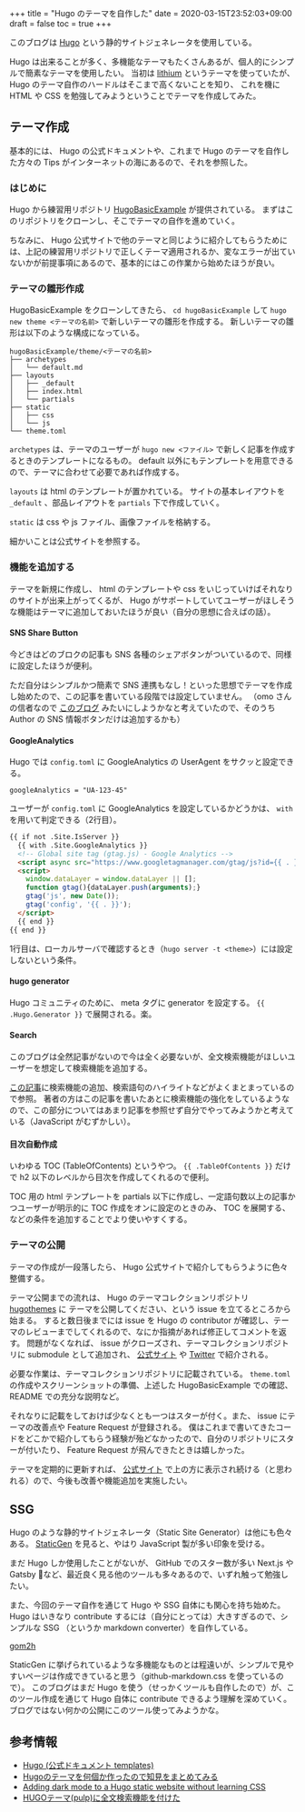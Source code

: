 +++
title = "Hugo のテーマを自作した"
date = 2020-03-15T23:52:03+09:00
draft = false
toc = true
+++

このブログは [Hugo](https://gohugo.io/) という静的サイトジェネレータを使用している。

Hugo は出来ることが多く、多機能なテーマもたくさんあるが、個人的にシンプルで簡素なテーマを使用したい。
当初は [lithium](https://themes.gohugo.io/hugo-lithium-theme/) というテーマを使っていたが、 
Hugo のテーマ自作のハードルはそこまで高くないことを知り、
これを機に HTML や CSS を勉強してみようということでテーマを作成してみた。

<!-- toc -->

## テーマ作成

基本的には、 Hugo の公式ドキュメントや、これまで Hugo のテーマを自作した方々の Tips がインターネットの海にあるので、それを参照した。

### はじめに

 Hugo から練習用リポジトリ [HugoBasicExample](https://github.com/gohugoio/hugoBasicExample) が提供されている。
まずはこのリポジトリをクローンし、そこでテーマの自作を進めていく。

ちなみに、 Hugo 公式サイトで他のテーマと同じように紹介してもらうためには、上記の練習用リポジトリで正しくテーマ適用されるか、変なエラーが出ていないかが前提事項にあるので、基本的にはこの作業から始めたほうが良い。

### テーマの雛形作成

 HugoBasicExample をクローンしてきたら、 `cd hugoBasicExample` して `hugo new theme <テーマの名前>` で新しいテーマの雛形を作成する。
新しいテーマの雛形は以下のような構成になっている。

```
hugoBasicExample/theme/<テーマの名前>
├── archetypes
│   └── default.md
├── layouts
│   ├── _default
│   ├── index.html
│   └── partials
├── static
│   ├── css
│   └── js
└── theme.toml
```

 `archetypes` は、テーマのユーザーが `hugo new <ファイル>` で新しく記事を作成するときのテンプレートになるもの。
 default 以外にもテンプレートを用意できるので、テーマに合わせて必要であれば作成する。

 `layouts` は html のテンプレートが置かれている。
サイトの基本レイアウトを `_default` 、部品レイアウトを `partials` 下で作成していく。

 `static` は css や js ファイル、画像ファイルを格納する。

細かいことは公式サイトを参照する。

### 機能を追加する

テーマを新規に作成し、 html のテンプレートや css をいじっていけばそれなりのサイトが出来上がってくるが、 Hugo がサポートしていてユーザーがほしそうな機能はテーマに追加しておいたほうが良い（自分の思想に合えばの話）。

#### SNS Share Button

今どきはどのブロクの記事も SNS 各種のシェアボタンがついているので、同様に設定したほうが便利。

ただ自分はシンプルかつ簡素で SNS 連携もなし！といった思想でテーマを作成し始めたので、この記事を書いている段階では設定していません。
（omo さんの信者なので [このブログ](https://anemone.dodgson.org/) みたいにしようかなと考えていたので、そのうち Author の SNS 情報ボタンだけは追加するかも）

#### GoogleAnalytics

 Hugo では `config.toml` に GoogleAnalytics の UserAgent をサクッと設定できる。

```
googleAnalytics = "UA-123-45"
```

ユーザーが `config.toml` に GoogleAnalytics を設定しているかどうかは、 `with` を用いて判定できる（2行目）。

```html
{{ if not .Site.IsServer }}
  {{ with .Site.GoogleAnalytics }}
  <!-- Global site tag (gtag.js) - Google Analytics -->
  <script async src="https://www.googletagmanager.com/gtag/js?id={{ . }}"></script>
  <script>
    window.dataLayer = window.dataLayer || [];
    function gtag(){dataLayer.push(arguments);}
    gtag('js', new Date());
    gtag('config', '{{ . }}');
  </script>
  {{ end }}
{{ end }}
```

1行目は、ローカルサーバで確認するとき（`hugo server -t <theme>`）には設定しないという条件。

#### hugo generator

 Hugo コミュニティのために、 meta タグに generator を設定する。
`{{ .Hugo.Generator }}` で展開される。楽。

#### Search

このブログは全然記事がないので今は全く必要ないが、全文検索機能がほしいユーザーを想定して検索機能を追加する。

[この記事](https://koirand.github.io/blog/2018/pulp-search/)に検索機能の追加、検索語句のハイライトなどがよくまとまっているので参照。
著者の方はこの記事を書いたあとに検索機能の強化をしているようなので、この部分についてはあまり記事を参照せず自分でやってみようかと考えている（JavaScript がむずかしい）。

#### 目次自動作成

いわゆる TOC (TableOfContents) というやつ。
`{{ .TableOfContents }}` だけで h2 以下のレベルから目次を作成してくれるので便利。

 TOC 用の html テンプレートを partials 以下に作成し、一定語句数以上の記事かつユーザーが明示的に TOC 作成をオンに設定のときのみ、 TOC を展開する、などの条件を追加することでより使いやすくする。

### テーマの公開

テーマの作成が一段落したら、 Hugo 公式サイトで紹介してもらうように色々整備する。

テーマ公開までの流れは、 Hugo のテーマコレクションリポジトリ [hugothemes](https://github.com/gohugoio/hugoThemes) に テーマを公開してください、という issue を立てるところから始まる。
すると数日後までには issue を Hugo の contributor が確認し、テーマのレビューまでしてくれるので、なにか指摘があれば修正してコメントを返す。
問題がなくなれば、 issue がクローズされ、テーマコレクションリポジトリに submodule として追加され、 [公式サイト](https://themes.gohugo.io/) や [Twitter](https://twitter.com/GoHugoIO) で紹介される。

必要な作業は、テーマコレクションリポジトリに記載されている。
`theme.toml` の作成やスクリーンショットの準備、上述した HugoBasicExample での確認、 README での充分な説明など。

それなりに記載をしておけば少なくとも一つはスターが付く。また、 issue にテーマの改善点や Feature Request が登録される。
僕はこれまで書いてきたコードをどこかで紹介してもらう経験が殆どなかったので、自分のリポジトリにスターが付いたり、 Feature Request が飛んできたときは嬉しかった。

テーマを定期的に更新すれば、 [公式サイト](https://themes.gohugo.io/) で上の方に表示され続ける（と思われる）ので、今後も改善や機能追加を実施したい。

## SSG
Hugo のような静的サイトジェネレータ（Static Site Generator）は他にも色々ある。
 [StaticGen](https://www.staticgen.com/) を見ると、やはり JavaScript 製が多い印象を受ける。

まだ Hugo しか使用したことがないが、 GitHub でのスター数が多い Next.js や Gatsby など、最近良く見る他のツールも多々あるので、いずれ触って勉強したい。

また、今回のテーマ自作を通じて Hugo や SSG 自体にも関心を持ち始めた。
 Hugo はいきなり contribute するには（自分にとっては）大きすぎるので、シンプルな SSG （というか markdown converter）を自作している。

[gom2h](https://github.com/matsuyoshi30/gom2h)

 StaticGen に挙げられているような多機能なものとは程遠いが、シンプルで見やすいページは作成できていると思う（github-markdown.css を使っているので）。
このブログはまだ Hugo を使う（せっかくツールも自作したので）が、このツール作成を通じて Hugo 自体に contribute できるよう理解を深めていく。
ブログではない何かの公開にこのツール使ってみようかな。

## 参考情報

- [Hugo (公式ドキュメント templates)](https://gohugo.io/templates/)
- [Hugoのテーマを何個か作ったので知見をまとめてみる](https://blog.unresolved.xyz/how-to-make-of-hugo-theme/)
- [Adding dark mode to a Hugo static website without learning CSS](https://radu-matei.com/blog/dark-mode/)
- [HUGOテーマ(pulp)に全文検索機能を付けた](https://koirand.github.io/blog/2018/pulp-search/)